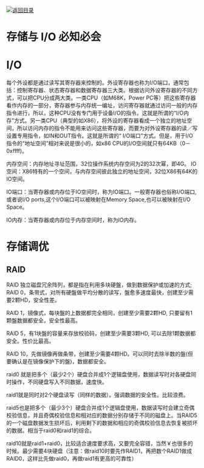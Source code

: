 [![返回目录](https://parg.co/UCb)](https://github.com/wxyyxc1992/Awesome-CheatSheet)

# 存储与 I/O 必知必会

# I/O

每个外设都是通过读写其寄存器来控制的。外设寄存器也称为I/O端口，通常包括：控制寄存器、状态寄存器和数据寄存器三大类。根据访问外设寄存器的不同方式，可以把CPU分成两大类。一类CPU（如M68K，Power PC等）把这些寄存器看作内存的一部分，寄存器参与内存统一编址，访问寄存器就通过访问一般的内存指令进行，所以，这种CPU没有专门用于设备I/O的指令。这就是所谓的“I/O内存”方式。另一类CPU（典型的如X86），将外设的寄存器看成一个独立的地址空间，所以访问内存的指令不能用来访问这些寄存器，而要为对外设寄存器的读／写设置专用指令，如IN和OUT指令。这就是所谓的“ I/O端口”方式。但是，用于I/O指令的“地址空间”相对来说是很小的，如x86 CPU的I/O空间就只有64KB（0－0xffff)。


内存空间：内存地址寻址范围，32位操作系统内存空间为2的32次幂，即4G。
IO空间：X86特有的一个空间，与内存空间彼此独立的地址空间，32位X86有64K的IO空间。

IO端口：当寄存器或内存位于IO空间时，称为IO端口。一般寄存器也俗称I/O端口,或者说I/O ports,这个I/O端口可以被映射在Memory Space,也可以被映射在I/O Space。

IO内存：当寄存器或内存位于内存空间时，称为IO内存。

# 存储调优

## RAID

RAID 独立磁盘冗余阵列，都是指在利用多块硬盤，做到数据保护或加速的方式;
RAID 0，条带式，对所有硬盤做平均分散的读写，盤愈多速度最快，创建至少需要2颗HD，安全性差。

RAID 1，镜像式，每块盤的上数据都完全相同，创建至少需要2颗HD, 只要留有1颗盤数据都安全，安全性最高。

RAID 5，有1块盤的容量来存放校验码，创建至少需要3颗HD, 可以去除1颗数据都安全。性价比最高。

RAID 10，先做镜像再做条带，创建至少需要4颗HD。可以同时去除半数的盤(但要确认是在镜像保护下的盤)，数据都安全。

raid0 就是把多个（最少2个）硬盘合并成1个逻辑盘使用，数据读写时对各硬盘同时操作，不同硬盘写入不同数据，速度快。

raid1就是同时对2个硬盘读写（同样的数据）。强调数据的安全性。比较浪费。

raid5也是把多个（最少3个）硬盘合并成1个逻辑盘使用，数据读写时会建立奇偶校验信息，并且奇偶校验信息和相对应的数据分别存储于不同的磁盘上。当RAID5的一个磁盘数据发生损坏后，利用剩下的数据和相应的奇偶校验信息去恢复被损坏的数据。相当于raid0和raid1的综合。

raid10就是raid1+raid0，比较适合速度要求高，又要完全容错，当然￥也很多的时候。最少需要4块硬盘（注意：做raid10时要先作RAID1，再把数个RAID1做成RAID0，这样比先做raid0，再做raid1有更高的可靠性）
